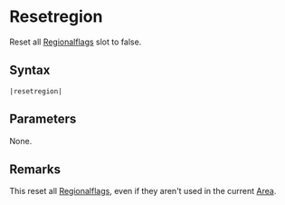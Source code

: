 # Resetregion

Reset all [Regionalflags](Regionalflag.md) slot to false.

## Syntax

````
|resetregion|
````

## Parameters

None.

## Remarks

This reset all [Regionalflags](Regionalflag.md), even if they aren't used in the current [Area](../../Enums%20and%20IDs/librarystuff/Areas.md).
